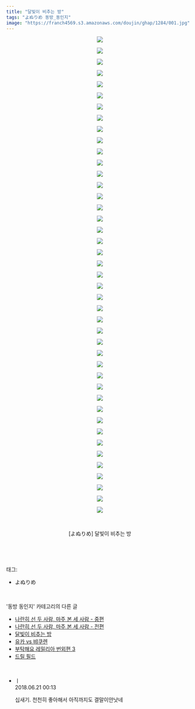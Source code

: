 ```yaml
---
title: "달빛이 비추는 방"
tags: "よぬりめ 동방_동인지"
image: "https://franch4569.s3.amazonaws.com/doujin/ghap/1284/001.jpg"
---
```

<div class="article">
<p style="text-align: center; clear: none; float: none;"><img src="{{ site.imgserver2 }}/ghap/1284/001.jpg"/></p>
<p style="text-align: center; clear: none; float: none;"><img src="{{ site.imgserver2 }}/ghap/1284/002.jpg"/></p>
<p style="text-align: center; clear: none; float: none;"><img src="{{ site.imgserver2 }}/ghap/1284/003.jpg"/></p>
<p style="text-align: center; clear: none; float: none;"><img src="{{ site.imgserver2 }}/ghap/1284/004.jpg"/></p>
<p style="text-align: center; clear: none; float: none;"><img src="{{ site.imgserver2 }}/ghap/1284/005.jpg"/></p>
<p style="text-align: center; clear: none; float: none;"><img src="{{ site.imgserver2 }}/ghap/1284/006.jpg"/></p>
<p style="text-align: center; clear: none; float: none;"><img src="{{ site.imgserver2 }}/ghap/1284/007.jpg"/></p>
<p style="text-align: center; clear: none; float: none;"><img src="{{ site.imgserver2 }}/ghap/1284/008.jpg"/></p>
<p style="text-align: center; clear: none; float: none;"><img src="{{ site.imgserver2 }}/ghap/1284/009.jpg"/></p>
<p style="text-align: center; clear: none; float: none;"><img src="{{ site.imgserver2 }}/ghap/1284/010.jpg"/></p>
<p style="text-align: center; clear: none; float: none;"><img src="{{ site.imgserver2 }}/ghap/1284/011.jpg"/></p>
<p style="text-align: center; clear: none; float: none;"><img src="{{ site.imgserver2 }}/ghap/1284/012.jpg"/></p>
<p style="text-align: center; clear: none; float: none;"><img src="{{ site.imgserver2 }}/ghap/1284/013.jpg"/></p>
<p style="text-align: center; clear: none; float: none;"><img src="{{ site.imgserver2 }}/ghap/1284/014.jpg"/></p>
<p style="text-align: center; clear: none; float: none;"><img src="{{ site.imgserver2 }}/ghap/1284/015.jpg"/></p>
<p style="text-align: center; clear: none; float: none;"><img src="{{ site.imgserver2 }}/ghap/1284/016.jpg"/></p>
<p style="text-align: center; clear: none; float: none;"><img src="{{ site.imgserver2 }}/ghap/1284/017.jpg"/></p>
<p style="text-align: center; clear: none; float: none;"><img src="{{ site.imgserver2 }}/ghap/1284/018.jpg"/></p>
<p style="text-align: center; clear: none; float: none;"><img src="{{ site.imgserver2 }}/ghap/1284/019.jpg"/></p>
<p style="text-align: center; clear: none; float: none;"><img src="{{ site.imgserver2 }}/ghap/1284/020.jpg"/></p>
<p style="text-align: center; clear: none; float: none;"><img src="{{ site.imgserver2 }}/ghap/1284/021.jpg"/></p>
<p style="text-align: center; clear: none; float: none;"><img src="{{ site.imgserver2 }}/ghap/1284/022.jpg"/></p>
<p style="text-align: center; clear: none; float: none;"><img src="{{ site.imgserver2 }}/ghap/1284/023.jpg"/></p>
<p style="text-align: center; clear: none; float: none;"><img src="{{ site.imgserver2 }}/ghap/1284/024.jpg"/></p>
<p style="text-align: center; clear: none; float: none;"><img src="{{ site.imgserver2 }}/ghap/1284/025.jpg"/></p>
<p style="text-align: center; clear: none; float: none;"><img src="{{ site.imgserver2 }}/ghap/1284/026.jpg"/></p>
<p style="text-align: center; clear: none; float: none;"><img src="{{ site.imgserver2 }}/ghap/1284/027.jpg"/></p>
<p style="text-align: center; clear: none; float: none;"><img src="{{ site.imgserver2 }}/ghap/1284/028.jpg"/></p>
<p style="text-align: center; clear: none; float: none;"><img src="{{ site.imgserver2 }}/ghap/1284/029.jpg"/></p>
<p style="text-align: center; clear: none; float: none;"><img src="{{ site.imgserver2 }}/ghap/1284/030.jpg"/></p>
<p style="text-align: center; clear: none; float: none;"><img src="{{ site.imgserver2 }}/ghap/1284/031.jpg"/></p>
<p style="text-align: center; clear: none; float: none;"><img src="{{ site.imgserver2 }}/ghap/1284/032.jpg"/></p>
<p style="text-align: center; clear: none; float: none;"><img src="{{ site.imgserver2 }}/ghap/1284/033.jpg"/></p>
<p style="text-align: center; clear: none; float: none;"><img src="{{ site.imgserver2 }}/ghap/1284/034.jpg"/></p>
<p style="text-align: center; clear: none; float: none;"><img src="{{ site.imgserver2 }}/ghap/1284/035.jpg"/></p>
<p style="text-align: center; clear: none; float: none;"><img src="{{ site.imgserver2 }}/ghap/1284/036.jpg"/></p>
<p style="text-align: center; clear: none; float: none;"><img src="{{ site.imgserver2 }}/ghap/1284/037.jpg"/></p>
<p style="text-align: center; clear: none; float: none;"><img src="{{ site.imgserver2 }}/ghap/1284/038.jpg"/></p>
<p style="text-align: center; clear: none; float: none;"><img src="{{ site.imgserver2 }}/ghap/1284/039.jpg"/></p>
<p style="text-align: center; clear: none; float: none;"><img src="{{ site.imgserver2 }}/ghap/1284/040.jpg"/></p>
<p style="text-align: center; clear: none; float: none;"><img src="{{ site.imgserver2 }}/ghap/1284/041.jpg"/></p>
<p style="text-align: center; clear: none; float: none;"><img src="{{ site.imgserver2 }}/ghap/1284/042.jpg"/></p>
<p style="text-align: center; clear: none; float: none;"><img src="{{ site.imgserver2 }}/ghap/1284/043.jpg"/></p>
<p style="text-align: center; clear: none; float: none;"><br/></p>
<p style="text-align: center; clear: none; float: none;">[よぬりめ] 달빛이 비추는 방</p>
<p><br/></p>
</div><br/>
<div class="tagTrail">
<p>태그: </p>
<ul>
<li>よぬりめ</li>
</ul>
</div><br/>
<div class="another">
<p>'동방 동인지' 카테고리의 다른 글</p>
<ul>
<li><a href="/ghap_1286">나란히 선 두 사람, 마주 본 세 사람 - 중편</a></li>
<li><a href="/ghap_1285">나란히 선 두 사람, 마주 본 세 사람 - 전편</a></li>
<li><a href="/ghap_1284">달빛이 비추는 방</a></li>
<li><a href="/ghap_1283">유카 vs 뱌쿠렌</a></li>
<li><a href="/ghap_1282">부탁해요 레밀리아 번외편 3</a></li>
<li><a href="/ghap_1281">드릴 필드</a></li>
</ul>
</div><br/>
<div class="cb_module cb_fluid">
<div class="cb_wrt cb_profile">
<div class="comment">
<ul>
<li class="cb_thumb_off" id="comment15273485">
<div class="cb_comment_area">
<div class="cb_info_area">
<div class="cb_section">
<span class="cb_nick_name">ㅣ</span>
</div>
<div class="cb_section">
<span class="cb_date">2018.06.21 00:13 </span>
</div>
</div>
<div class="cb_dsc_comment">
<p class="cb_dsc">
											십새기. 천천히 좋아해서 아직까지도 결말이안낫네 
										</p>
</div>
</div></li>
</ul>
</div>
</div><!-- commentList close -->
</div><br/>
